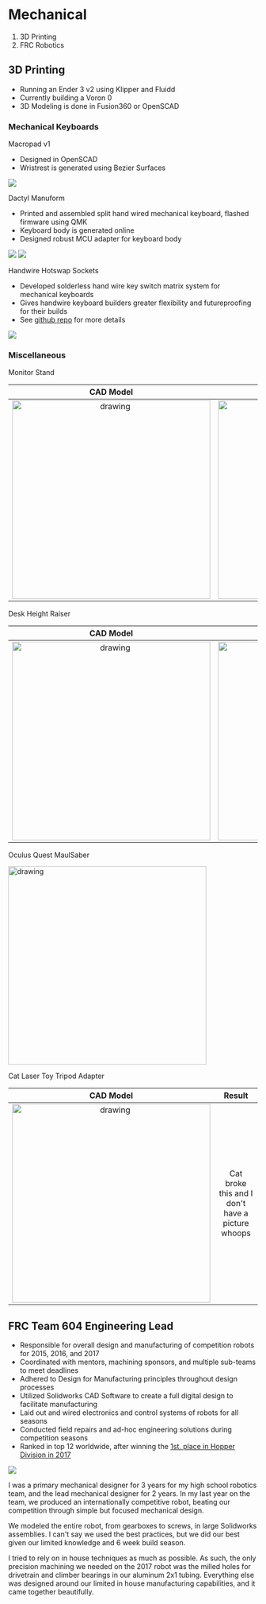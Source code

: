 # Mechanical

1. 3D Printing
2. FRC Robotics

## 3D Printing

- Running an Ender 3 v2 using Klipper and Fluidd
- Currently building a Voron 0
- 3D Modeling is done in Fusion360 or OpenSCAD

### Mechanical Keyboards

Macropad v1
 
- Designed in OpenSCAD
- Wristrest is generated using Bezier Surfaces

![](img/v1.jpg)

Dactyl Manuform

- Printed and assembled split hand wired mechanical keyboard, flashed firmware using QMK
- Keyboard body is generated online
- Designed robust MCU adapter for keyboard body

![](img/top.jpg)
![](img/bottom.jpg)

Handwire Hotswap Sockets

- Developed solderless hand wire key switch matrix system for mechanical keyboards
- Gives handwire keyboard builders greater flexibility and futureproofing for their builds
- See [github repo](www.github.com/stingray127/handwirehotswap) for more details

![](img/HandwireHotSwap.jpg)

### Miscellaneous 

Monitor Stand

CAD Model                  |  Result
:-------------------------:|:-------------------------:
<img src="img/riser_cad.png" alt="drawing" height="400"/> | <img src="img/riser.jpg" alt="drawing" height="400"/>

Desk Height Raiser

CAD Model                  |  Result
:-------------------------:|:-------------------------:
<img src="img/foot_cad.png" alt="drawing" height="400"/> | <img src="img/foot.jpg" alt="drawing" height="400"/>

Oculus Quest MaulSaber

<img src="img/maulsaber.jpg" alt="drawing" height="400"/> 

Cat Laser Toy Tripod Adapter

CAD Model                  |  Result
:-------------------------:|:-------------------------:
<img src="img/laser_cad.png" alt="drawing" height="400"/> | Cat broke this and I don't have a picture whoops

## FRC Team 604 Engineering Lead

- Responsible for overall design and manufacturing of competition robots for 2015, 2016, and 2017
- Coordinated with mentors, machining sponsors, and multiple sub-teams to meet deadlines
- Adhered to Design for Manufacturing principles throughout design processes
- Utilized Solidworks CAD Software to create a full digital design to facilitate manufacturing
- Laid out and wired electronics and control systems of robots for all seasons
- Conducted field repairs and ad-hoc engineering solutions during competition seasons
- Ranked in top 12 worldwide, after winning the [1st. place in Hopper Division in 2017](https://www.thebluealliance.com/team/604/2017)

![](img/604_2017.jpg)

I was a primary mechanical designer for 3 years for my high school robotics team, and the lead mechanical designer for 2 years. In my last year on the team, we produced an internationally competitive robot, beating our competition through simple but focused mechanical design.

We modeled the entire robot, from gearboxes to screws, in large Solidworks assemblies. I can't say we used the best practices, but we did our best given our limited knowledge and 6 week build season.

I tried to rely on in house techniques as much as possible. As such, the only precision machining we needed on the 2017 robot was the milled holes for drivetrain and climber bearings in our aluminum 2x1 tubing. Everything else was designed around our limited in house manufacturing capabilities, and it came together beautifully.
